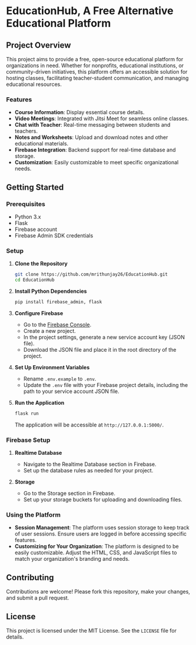# EducationHub, A Free Alternative Educational Platform

## Project Overview

This project aims to provide a free, open-source educational platform for organizations in need. Whether for nonprofits, educational institutions, or community-driven initiatives, this platform offers an accessible solution for hosting classes, facilitating teacher-student communication, and managing educational resources.

### Features

- **Course Information**: Display essential course details.
- **Video Meetings**: Integrated with Jitsi Meet for seamless online classes.
- **Chat with Teacher**: Real-time messaging between students and teachers.
- **Notes and Worksheets**: Upload and download notes and other educational materials.
- **Firebase Integration**: Backend support for real-time database and storage.
- **Customization**: Easily customizable to meet specific organizational needs.

## Getting Started

### Prerequisites

- Python 3.x
- Flask
- Firebase account
- Firebase Admin SDK credentials

### Setup

1. **Clone the Repository**
    ```bash
    git clone https://github.com/mrithunjay26/EducationHub.git
    cd EducationHub
    ```

2. **Install Python Dependencies**
    ```bash
    pip install firebase_admin, flask
    ```

3. **Configure Firebase**

    - Go to the [Firebase Console](https://console.firebase.google.com/).
    - Create a new project.
    - In the project settings, generate a new service account key (JSON file).
    - Download the JSON file and place it in the root directory of the project.

4. **Set Up Environment Variables**

    - Rename `.env.example` to `.env`.
    - Update the `.env` file with your Firebase project details, including the path to your service account JSON file.

5. **Run the Application**
    ```bash
    flask run
    ```

    The application will be accessible at `http://127.0.0.1:5000/`.

### Firebase Setup

1. **Realtime Database**
    - Navigate to the Realtime Database section in Firebase.
    - Set up the database rules as needed for your project.

2. **Storage**
    - Go to the Storage section in Firebase.
    - Set up your storage buckets for uploading and downloading files.

### Using the Platform

- **Session Management**: The platform uses session storage to keep track of user sessions. Ensure users are logged in before accessing specific features.
- **Customizing for Your Organization**: The platform is designed to be easily customizable. Adjust the HTML, CSS, and JavaScript files to match your organization's branding and needs.

## Contributing

Contributions are welcome! Please fork this repository, make your changes, and submit a pull request.

## License

This project is licensed under the MIT License. See the `LICENSE` file for details.


